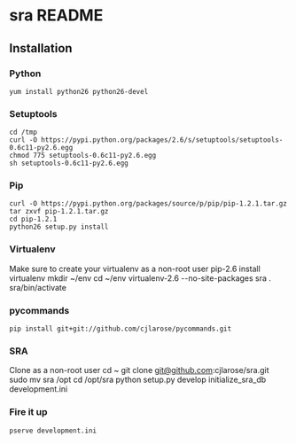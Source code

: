 sra README
==================

Installation
------------

### Python
    yum install python26 python26-devel

### Setuptools
    cd /tmp
    curl -O https://pypi.python.org/packages/2.6/s/setuptools/setuptools-0.6c11-py2.6.egg
    chmod 775 setuptools-0.6c11-py2.6.egg
    sh setuptools-0.6c11-py2.6.egg

### Pip
    curl -O https://pypi.python.org/packages/source/p/pip/pip-1.2.1.tar.gz
    tar zxvf pip-1.2.1.tar.gz 
    cd pip-1.2.1
    python26 setup.py install

### Virtualenv
Make sure to create your virtualenv as a non-root user
    pip-2.6 install virtualenv
    mkdir ~/env
    cd ~/env
    virtualenv-2.6 --no-site-packages sra
    . sra/bin/activate

### pycommands
    pip install git+git://github.com/cjlarose/pycommands.git

### SRA
Clone as a non-root user
    cd ~
    git clone git@github.com:cjlarose/sra.git
    sudo mv sra /opt
    cd /opt/sra
    python setup.py develop
    initialize_sra_db development.ini

### Fire it up
    pserve development.ini 
